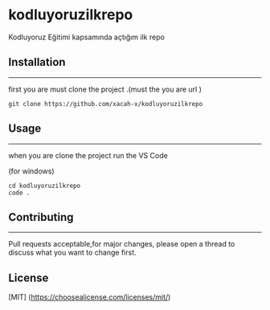 # kodluyoruzilkrepo

Kodluyoruz Eğitimi kapsamında açtığım ilk repo

## Installation

---

first you are  must clone the project .(must the you are url )

```
git clone https://github.com/xacah-x/kodluyoruzilkrepo

```

## Usage

---

 when you are clone the project run the VS Code 

(for windows)
```
cd kodluyoruzilkrepo
code . 
```

## Contributing

---

Pull requests acceptable,for major changes, please open a thread to discuss what you want to change first.

## License

[MIT] (https://choosealicense.com/licenses/mit/)


